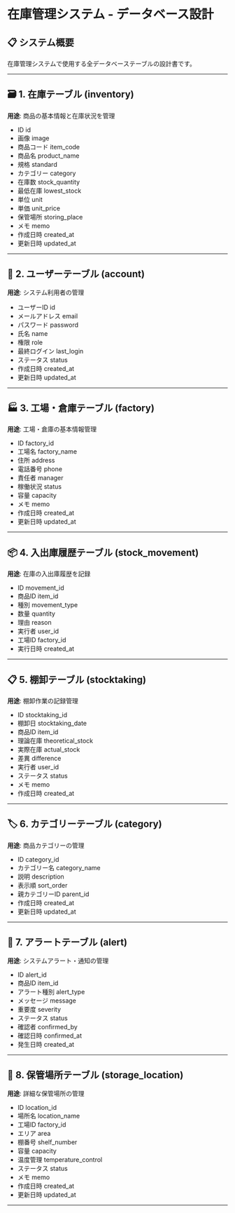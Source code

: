 # 在庫管理システム - データベース設計

## 📋 システム概要
在庫管理システムで使用する全データベーステーブルの設計書です。

---

## 🗃️ 1. 在庫テーブル (inventory)
**用途**: 商品の基本情報と在庫状況を管理

- ID id
- 画像 image
- 商品コード item_code
- 商品名 product_name
- 規格 standard
- カテゴリー category
- 在庫数 stock_quantity
- 最低在庫 lowest_stock
- 単位 unit
- 単価 unit_price
- 保管場所 storing_place
- メモ memo
- 作成日時 created_at
- 更新日時 updated_at

---

## 👥 2. ユーザーテーブル (account)
**用途**: システム利用者の管理

- ユーザーID id
- メールアドレス email
- パスワード password
- 氏名 name
- 権限 role
- 最終ログイン last_login
- ステータス status
- 作成日時 created_at
- 更新日時 updated_at

---

## 🏭 3. 工場・倉庫テーブル (factory)
**用途**: 工場・倉庫の基本情報管理

- ID factory_id
- 工場名 factory_name
- 住所 address
- 電話番号 phone
- 責任者 manager
- 稼働状況 status
- 容量 capacity
- メモ memo
- 作成日時 created_at
- 更新日時 updated_at

---

## 📦 4. 入出庫履歴テーブル (stock_movement)
**用途**: 在庫の入出庫履歴を記録

- ID movement_id
- 商品ID item_id
- 種別 movement_type
- 数量 quantity
- 理由 reason
- 実行者 user_id
- 工場ID factory_id
- 実行日時 created_at

---

## 📋 5. 棚卸テーブル (stocktaking)
**用途**: 棚卸作業の記録管理

- ID stocktaking_id
- 棚卸日 stocktaking_date
- 商品ID item_id
- 理論在庫 theoretical_stock
- 実際在庫 actual_stock
- 差異 difference
- 実行者 user_id
- ステータス status
- メモ memo
- 作成日時 created_at

---

## 🏷️ 6. カテゴリーテーブル (category)
**用途**: 商品カテゴリーの管理

- ID category_id
- カテゴリー名 category_name
- 説明 description
- 表示順 sort_order
- 親カテゴリーID parent_id
- 作成日時 created_at
- 更新日時 updated_at

---

## 🚨 7. アラートテーブル (alert)
**用途**: システムアラート・通知の管理

- ID alert_id
- 商品ID item_id
- アラート種別 alert_type
- メッセージ message
- 重要度 severity
- ステータス status
- 確認者 confirmed_by
- 確認日時 confirmed_at
- 発生日時 created_at

---



## 📍 8. 保管場所テーブル (storage_location)
**用途**: 詳細な保管場所の管理

- ID location_id
- 場所名 location_name
- 工場ID factory_id
- エリア area
- 棚番号 shelf_number
- 容量 capacity
- 温度管理 temperature_control
- ステータス status
- メモ memo
- 作成日時 created_at
- 更新日時 updated_at

---






